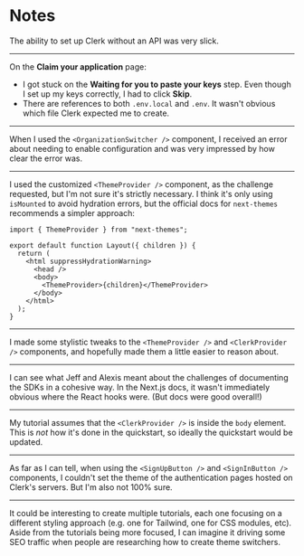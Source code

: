 # Notes

The ability to set up Clerk without an API was very slick.

---

On the **Claim your application** page:

- I got stuck on the **Waiting for you to paste your keys** step. Even though I set up my keys correctly, I had to click **Skip**.
- There are references to both `.env.local` and `.env`. It wasn't obvious which file Clerk expected me to create.

---

When I used the `<OrganizationSwitcher />` component, I received an error about needing to enable configuration and was very impressed by how clear the error was.

---

I used the customized `<ThemeProvider />` component, as the challenge requested, but I'm not sure it's strictly necessary. I think it's only using `isMounted` to avoid hydration errors, but the official docs for `next-themes` recommends a simpler approach:

```tsx
import { ThemeProvider } from "next-themes";

export default function Layout({ children }) {
  return (
    <html suppressHydrationWarning>
      <head />
      <body>
        <ThemeProvider>{children}</ThemeProvider>
      </body>
    </html>
  );
}
```

---

I made some stylistic tweaks to the `<ThemeProvider />` and `<ClerkProvider />` components, and hopefully made them a little easier to reason about.

---

I can see what Jeff and Alexis meant about the challenges of documenting the SDKs in a cohesive way. In the Next.js docs, it wasn't immediately obvious where the React hooks were. (But docs were good overall!)

---

My tutorial assumes that the `<ClerkProvider />` is inside the `body` element. This is _not_ how it's done in the quickstart, so ideally the quickstart would be updated.

---

As far as I can tell, when using the `<SignUpButton />` and `<SignInButton />` components, I couldn't set the theme of the authentication pages hosted on Clerk's servers. But I'm also not 100% sure.

---

It could be interesting to create multiple tutorials, each one focusing on a different styling approach (e.g. one for Tailwind, one for CSS modules, etc). Aside from the tutorials being more focused, I can imagine it driving some SEO traffic when people are researching how to create theme switchers.
